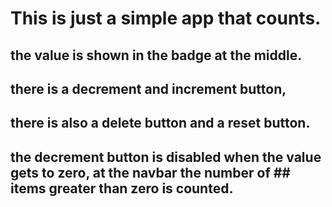 # This is just a simple app that counts.

## the value is shown in the badge at the middle.
## there is a decrement and increment button,
## there is also a delete button and a reset button.
## the decrement button is disabled when the value gets to zero, at the navbar the number of ## items greater than zero is counted.
